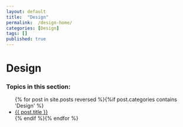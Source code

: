 ```yaml
---
layout: default
title:  "Design"
permalink:  /design-home/
categories: [Design]
tags: []
published: true
---
```


<div data-type="part" class="hsecpart" data-hederis-type="hsecpart" id="design-home" data-pi-attrs="id: design-home" role="doc-part" data-author-name=" " data-book-title=" " title="Design"><h1 data-hederis-type="hblkchaptitle" class="hblkchaptitle" id="phYPRiYby">Design</h1>
    <h3>Topics in this section:</h3><ul class="">{% for post in site.posts reversed %}{%if post.categories contains 'Design' %}<li class=""><a class="" href="{{ post.url }}">{{ post.title }}</a></li>{% endif %}{% endfor %}</ul></div>
    